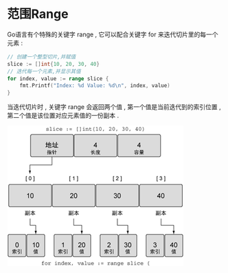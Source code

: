 # 范围Range

Go语言有个特殊的关键字 range , 它可以配合关键字 for 来迭代切片里的每一个元素 :

```go
// 创建一个整型切片,并赋值
slice := []int{10, 20, 30, 40}
// 迭代每一个元素,并显示其值
for index, value := range slice {
    fmt.Printf("Index: %d Value: %d\n", index, value)
}
```

当迭代切片时 , 关键字 range 会返回两个值 , 第一个值是当前迭代到的索引位置 , 第二个值是该位置对应元素值的一份副本 . 

![](/assets/range.png)

